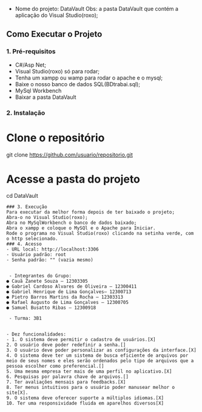 - Nome do projeto: DataVault
Obs: a pasta DataVault que contém a aplicação do Visual Studio(roxo);
## Como Executar o Projeto

### 1. Pré-requisitos
- C#/Asp Net;
- Visual Studio(roxo) só para rodar;
- Tenha um xampp ou wamp para rodar o apache e o mysql;
- Baixe o nosso banco de dados SQL(BDtrabai.sql);
  <!-- Perdão pelo nome do arquivo --!>
- MySql Workbench
- Baixar a pasta DataVault

### 2. Instalação
# Clone o repositório
git clone https://github.com/usuario/repositorio.git
# Acesse a pasta do projeto
cd DataVault
```
### 3. Execução
Para executar da melhor forma depois de ter baixado o projeto;
Abra-o no Visual Studio(roxo);
Abra no MySqlWorkbench o banco de dados baixado;
Abra o xampp e coloque o MySQl e o Apache para Iniciar.
Rode o programa no Visual Studio(roxo) clicando na setinha verde, com o http selecionado.
### 4. Acesso
- URL local: http://localhost:3306  
- Usuário padrão: root  
- Senha padrão: "" (vazia mesmo)


 - Integrantes do Grupo:
● Cauã Zanete Souza – 12303305
● Gabriel Cardoso Alvares de Oliveira – 12300411
● Gabriel Henrique de Lima Gonçalves– 12300713
● Pietro Barros Martins da Rocha – 12303313
● Rafael Augusto de Lima Gonçalves – 12300705
● Samuel Busatto Ribas – 12300918

 - Turma: 3B1


- Dez funcionalidades:
- 1. O sistema deve permitir o cadastro de usuários.[X]
2. O usuário deve poder redefinir a senha.[]
3. O usuário deve poder personalizar as configurações da interface.[X]
4. O sistema deve ter um sistema de busca eficiente de arquivos por meio de seus nomes e eles serão ordenados pelo tipo de arquivos que a pessoa escolher como preferencial.[]
5. Uma mesma empresa ter mais de uma perfil no aplicativo.[X]
6. Pesquisas por palavra chave de arquivos.[]
7. Ter avaliações mensais para feedbacks.[X]
8. Ter menus intuitivos para o usuário poder manusear melhor o site[X].
9. O sistema deve oferecer suporte a múltiplos idiomas.[X]
10. Ter uma responsividade fluida em aparelhos diversos[X]
